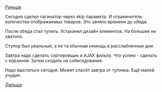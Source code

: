 [Раньше](2017.09.19.md)

Сегодня сделал пагинатор через skip параметр. И ограничитель количества отображаемых товаров.
Это заняло времени до обеда.

После обеда стал тупить.
Устаканил дизайн элементов. На большее не хватило.

Ступор был реальный, а не та обычная немощь в расслабленные дни. 

Завтра надо сделать сортировщик и AJAX фильтр. Что успею - сделать с корзиной. Затем сходить на собеседование.

Надо выспаться сегодня. Может спасёт завтра от тупняка.
Ещё малой учудил.

[Дальше](2017.09.21.md)